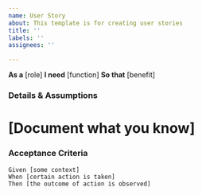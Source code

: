 ```yaml
---
name: User Story
about: This template is for creating user stories
title: ''
labels: ''
assignees: ''

---
```


**As a** [role]
**I need** [function]
**So that** [benefit]

### Details & Assumptions
# [Document what you know]

### Acceptance Criteria

```gherkin
Given [some context]
When [certain action is taken]
Then [the outcome of action is observed]
```
